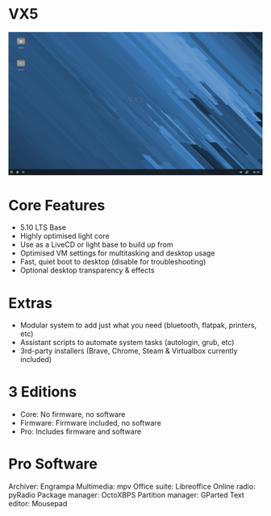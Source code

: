 # VX5
<img src="https://github.com/dessington/VX5/blob/main/vx5-lts.png" width="680">

# Core Features
- 5.10 LTS Base
- Highly optimised light core
- Use as a LiveCD or light base to build up from
- Optimised VM settings for multitasking and desktop usage
- Fast, quiet boot to desktop (disable for troubleshooting)
- Optional desktop transparency & effects

# Extras
- Modular system to add just what you need (bluetooth, flatpak, printers, etc)
- Assistant scripts to automate system tasks (autologin, grub, etc)
- 3rd-party installers (Brave, Chrome, Steam & Virtualbox currently included)

# 3 Editions
- Core: No firmware, no software
- Firmware: Firmware included, no software
- Pro: Includes firmware and software

# Pro Software
Archiver: Engrampa
Multimedia: mpv
Office suite: Libreoffice
Online radio: pyRadio
Package manager: OctoXBPS
Partition manager: GParted
Text editor: Mousepad
